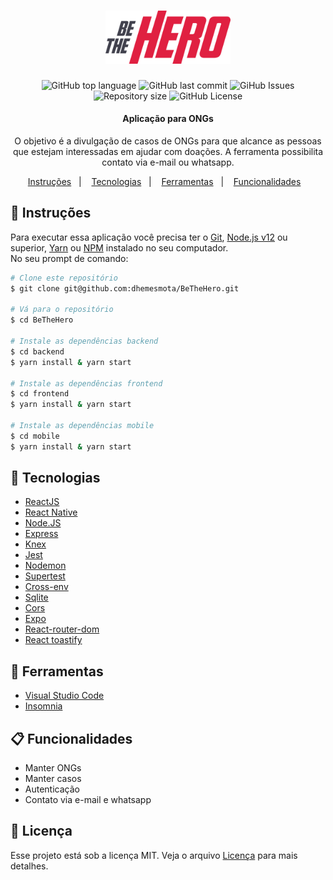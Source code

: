 <h1 align="center">
  <img alt="BeTheHero" title="BeTheHero" src=".github/logo.svg" width="200px" />
  <br>
</h1>

<p align="center">
  <img alt="GitHub top language" src="https://img.shields.io/github/languages/top/dhemesmota/BeTheHero">
  
  <img alt="GitHub last commit" src="https://img.shields.io/github/last-commit/dhemesmota/BeTheHero">
  
  <img alt="GiHub Issues" src="https://img.shields.io/github/issues/dhemesmota/BeTheHero" >
  
  <img alt="Repository size" src="https://img.shields.io/github/repo-size/dhemesmota/BeTheHero">
  
  <img alt="GitHub License" src="https://img.shields.io/github/license/dhemesmota/BeTheHero">

</p>

<h4 align="center">Aplicação para ONGs</h4>
<p align="center">O objetivo é a divulgação de casos de ONGs para que alcance as pessoas que estejam interessadas em ajudar com doações.
A ferramenta possibilita contato via e-mail ou whatsapp.
</p>


<p align="center">
  <a href="#page_with_curl-instruções">Instruções</a>&nbsp;&nbsp;&nbsp;|&nbsp;&nbsp;&nbsp;
  <a href="#rocket-tecnologias">Tecnologias</a>&nbsp;&nbsp;&nbsp;|&nbsp;&nbsp;&nbsp;
  <a href="#wrench-ferramentas">Ferramentas</a>&nbsp;&nbsp;&nbsp;|&nbsp;&nbsp;&nbsp;
  <a href="#clipboard-funcionalidades">Funcionalidades</a>&nbsp;&nbsp;&nbsp;
</p>


## :page_with_curl: Instruções 
Para executar essa aplicação você precisa ter o [Git](https://git-scm.com), [Node.js v12][nodejs] ou superior, [Yarn](https://yarnpkg.com) ou [NPM](https://www.npmjs.com/get-npm) instalado no seu computador.<br>
No seu prompt de comando:
```bash
# Clone este repositório
$ git clone git@github.com:dhemesmota/BeTheHero.git

# Vá para o repositório
$ cd BeTheHero

# Instale as dependências backend
$ cd backend
$ yarn install & yarn start

# Instale as dependências frontend
$ cd frontend
$ yarn install & yarn start

# Instale as dependências mobile
$ cd mobile
$ yarn install & yarn start

```


## :rocket: Tecnologias

- [ReactJS][reactjs]
- [React Native][react-native]
- [Node.JS][nodejs]
- [Express][express]
- [Knex][knex]
- [Jest][jest]
- [Nodemon][nodemon]
- [Supertest][supertest]
- [Cross-env][cross-env]
- [Sqlite][sqlite]
- [Cors][cors]
- [Expo][expo]
- [React-router-dom][react-router-dom]
- [React toastify][react-toastify]

## :wrench: Ferramentas

- [Visual Studio Code][vscode]
- [Insomnia][insomnia]


## :clipboard: Funcionalidades
- Manter ONGs
- Manter casos
- Autenticação
- Contato via e-mail e whatsapp

## :memo: Licença
Esse projeto está sob a licença MIT. Veja o arquivo [Licença](https://github.com/dhemesmota/gympoint/blob/master/LICENSE) 
para mais detalhes.





[reactjs]: https://pt-br.reactjs.org/
[react-native]: https://facebook.github.io/react-native/
[nodejs]: https://nodejs.org/en/
[react-router-dom]: https://www.npmjs.com/package/react-router-dom
[react-toastify]: https://github.com/fkhadra/react-toastify
[styled-components]: https://www.styled-components.com/
[prettier]: https://prettier.io/
[axios]: https://github.com/axios/axios
[express]: https://expressjs.com/pt-br/
[sequelize]: https://sequelize.org/
[nodemon]: https://nodemon.io/
[knex]: http://knexjs.org/
[jest]: https://jestjs.io/
[supertest]: https://www.npmjs.com/package/supertest
[cross-env]: https://www.npmjs.com/package/cross-env
[sqlite]: https://www.sqlite.org/index.html
[cors]: https://www.npmjs.com/package/cors
[expo]: https://expo.io/learn
[vscode]: https://code.visualstudio.com/

[postbird]: https://electronjs.org/apps/postbird
[insomnia]: https://insomnia.rest
